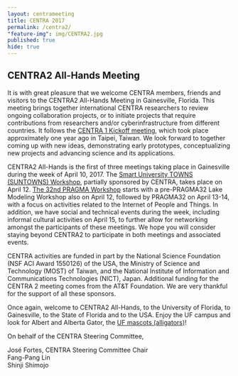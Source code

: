 ```yaml
---
layout: centrameeting
title: CENTRA 2017
permalink: /centra2/
"feature-img": img/CENTRA2.jpg
published: true
hide: true
---
```


## CENTRA2 All-Hands Meeting

<p>
It is with great pleasure that we welcome CENTRA members, friends and visitors to the CENTRA2 All-Hands Meeting in Gainesville, Florida. This meeting brings together international CENTRA researchers to review ongoing collaboration projects, or to initiate projects that require contributions from researchers and/or cyberinfrastructure from different countries. It follows the <a href="http://event.nchc.org.tw/2016/CECEA/index.php?CONTENT_ID=22" target="_blank">CENTRA 1 Kickoff meeting</a>, which took place approximately one year ago in Taipei, Taiwan. We look forward to together coming up with new ideas, demonstrating early prototypes, conceptualizing new projects and advancing science and its applications.
</p>

<p>
CENTRA2 All-Hands is the first of three meetings taking place in Gainesville during the week of April 10, 2017. The <a href="http://www.globalcentra.org/suntowns2017" target="_blank">Smart University TOWNS (SUNTOWNS) Workshop</a>, partially sponsored by CENTRA, takes place on April 12. <a href="http://www.pragma-grid.net/pragma32/" target="_blank">The 32nd PRAGMA Workshop</a> starts with a pre-PRAGMA32 Lake Modeling Workshop also on April 12, followed by PRAGMA32 on April 13-14, with a focus on activities related to the Internet of People and Things. In addition, we have social and technical events during the week, including informal cultural activities on April 15, to further allow for networking amongst the participants of these meetings. We hope you will consider staying beyond CENTRA2 to participate in both meetings and associated events.
</p>

<p>
CENTRA activities are funded in part by the National Science Foundation (NSF ACI Award 1550126) of the USA, the Ministry of Science and Technology (MOST) of Taiwan, and the National Institute of Information and Communications Technologies (NICT), Japan. Additional funding for the CENTRA 2 meeting comes from the AT&T Foundation. We are very thankful for the support of all these sponsors.
</p>

<p>
Once again, welcome to CENTRA2 All-Hands, to the University of Florida, to Gainesville, to the State of Florida and to the USA. Enjoy the UF campus and look for Albert and Alberta Gator, the <a href="http://floridagators.com/sports/2015/12/10/_spirit_mascots_history_.aspx" target="_blank">UF mascots (alligators)</a>! <br />
</p>

<p>
On behalf of the CENTRA Steering Committee,
</p>

<p>
José Fortes, CENTRA Steering Committee Chair <br />
Fang-Pang Lin <br />
Shinji Shimojo <br />

</p>
